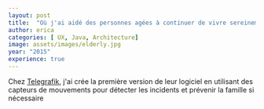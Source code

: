 ```yaml
---
layout: post
title:  "Où j'ai aidé des personnes agées à continuer de vivre sereinement chez elles"
author: erica
categories: [ UX, Java, Architecture]
image: assets/images/elderly.jpg
year: "2015"
experience: true
---
```


Chez <a href="https://www.telegrafik.eu/" target="_blank">Telegrafik</a>, j'ai crée la première version de leur logiciel en utilisant des capteurs de mouvements pour détecter les incidents et prévenir la famille si nécessaire